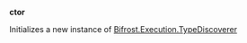**ctor**

Initializes a new instance of [Bifrost.Execution.TypeDiscoverer](Bifrost.Execution.TypeDiscoverer)

